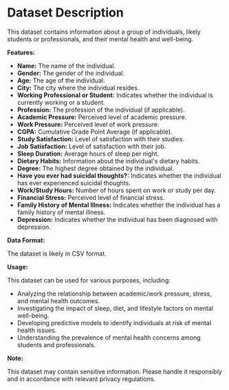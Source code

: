 # Dataset Description

This dataset contains information about a group of individuals, likely students or professionals, and their mental health and well-being.

**Features:**

* **Name:** The name of the individual.
* **Gender:** The gender of the individual.
* **Age:** The age of the individual.
* **City:** The city where the individual resides.
* **Working Professional or Student:** Indicates whether the individual is currently working or a student.
* **Profession:** The profession of the individual (if applicable).
* **Academic Pressure:** Perceived level of academic pressure.
* **Work Pressure:** Perceived level of work pressure.
* **CGPA:** Cumulative Grade Point Average (if applicable).
* **Study Satisfaction:** Level of satisfaction with their studies.
* **Job Satisfaction:** Level of satisfaction with their job.
* **Sleep Duration:** Average hours of sleep per night.
* **Dietary Habits:** Information about the individual's dietary habits.
* **Degree:** The highest degree obtained by the individual.
* **Have you ever had suicidal thoughts?:** Indicates whether the individual has ever experienced suicidal thoughts.
* **Work/Study Hours:** Number of hours spent on work or study per day.
* **Financial Stress:** Perceived level of financial stress.
* **Family History of Mental Illness:** Indicates whether the individual has a family history of mental illness.
* **Depression:** Indicates whether the individual has been diagnosed with depression.

**Data Format:**

The dataset is likely in CSV format.

**Usage:**

This dataset can be used for various purposes, including:

* Analyzing the relationship between academic/work pressure, stress, and mental health outcomes.
* Investigating the impact of sleep, diet, and lifestyle factors on mental well-being.
* Developing predictive models to identify individuals at risk of mental health issues.
* Understanding the prevalence of mental health concerns among students and professionals.

**Note:**

This dataset may contain sensitive information. Please handle it responsibly and in accordance with relevant privacy regulations.

